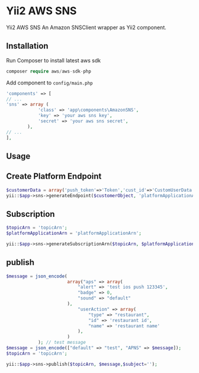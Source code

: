 # Yii2 AWS SNS
Yii2 AWS SNS
An Amazon SNSClient wrapper as Yii2 component.

## Installation
Run Composer to install latest aws sdk
```php
composer require aws/aws-sdk-php
```

Add component to `config/main.php`
```php
'components' => [
// ...
'sns' => array (
            'class' => 'app\components\AmazonSNS',
            'key' => 'your aws sns key',
            'secret' => 'your aws sns secret',
        ),
// ...        
],        
```
## Usage

## Create Platform Endpoint
```php
$customerData = array('push_token'=>'Token','cust_id'=>'CustomUserData');
yii::$app->sns->generateEndpoint($customerObject, 'platformApplicationArn');
```

## Subscription
```php
$topicArn = 'topicArn';
$platformApplicationArn = 'platformApplicationArn';

yii::$app->sns->generateSubscriptionArn($topicArn, $platformApplicationArn);
```

## publish
```php
$message = json_encode(
                       array("aps" => array(
                           "alert" => 'test ios push 123345',
                           "badge" => 0,
                           "sound" => "default"
                       ),
                           "userAction" => array(
                               "type" => "restaurant",
                               "id" => 'restaurant id',
                               "name" => 'restaurant name'
                           ),
                       )
            ); // test message
$message = json_encode(["default" => "test", "APNS" => $message]);
$topicArn = 'topicArn';

yii::$app->sns->publish($topicArn, $message,$subject='');
```
